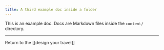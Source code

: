 ```yaml
---
title: A third example doc inside a folder
---
```

This is an example doc. Docs are Markdown files inside the `content/` directory.

---

Return to the [[design your travel]]